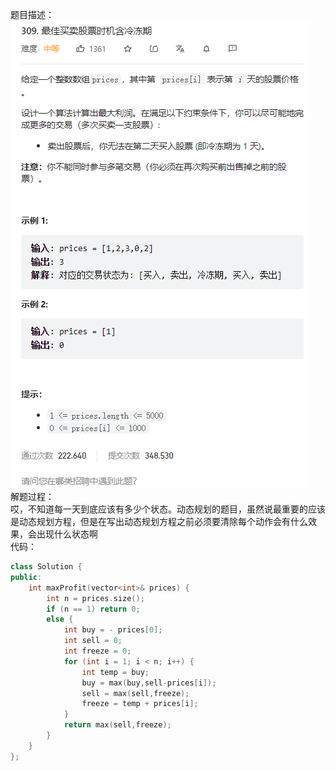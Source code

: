 题目描述：  
![image](/algorithmn/dynamic_programming/image/image24.png)  
解题过程：  
哎，不知道每一天到底应该有多少个状态。动态规划的题目，虽然说最重要的应该是动态规划方程，但是在写出动态规划方程之前必须要清除每个动作会有什么效果，会出现什么状态啊  
代码：  
```cpp
class Solution {
public:
    int maxProfit(vector<int>& prices) {
        int n = prices.size();
        if (n == 1) return 0;
        else {
            int buy = - prices[0];
            int sell = 0;
            int freeze = 0;
            for (int i = 1; i < n; i++) {
                int temp = buy;
                buy = max(buy,sell-prices[i]);
                sell = max(sell,freeze);
                freeze = temp + prices[i];
            }
            return max(sell,freeze);
        }
    }
};
```